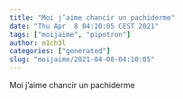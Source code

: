```yaml
---
title: "Moi j’aime chancir un pachiderme"
date: "Thu Apr  8 04:10:05 CEST 2021"
tags: ["moijaime", "pipotron"]
author: m1ch3l
categories: ["generated"]
slug: "moijaime/2021-04-08-04:10:05"
---
```


Moi j’aime chancir un pachiderme
